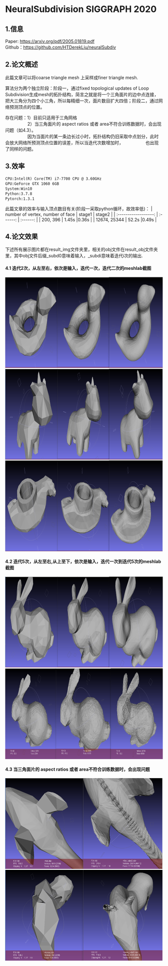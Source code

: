 # NeuralSubdivision SIGGRAPH 2020

## 1.信息
Paper: https://arxiv.org/pdf/2005.01819.pdf <br>
Github：https://github.com/HTDerekLiu/neuralSubdiv <br>

## 2.论文概述<br>
此篇文章可以将coarse triangle mesh 上采样成finer triangle mesh.

算法分为两个独立阶段：阶段一，通过fixed topological updates of Loop Subdivision生成mesh的拓扑结构，简言之就是将一个三角面片的边中点连接，把大三角分为四个小三角，所以每精细一次，面片数目扩大四倍；阶段二，通过网络预测顶点的位置。

存在问题：1）目前只适用于三角网格 <br>
&nbsp;&nbsp;&nbsp;&nbsp;&nbsp;&nbsp;&nbsp;&nbsp;&nbsp;&nbsp;&nbsp;&nbsp;&nbsp;&nbsp;&nbsp;&nbsp;&nbsp;&nbsp;2）当三角面片的 aspect ratios 或者 area不符合训练数据时，会出现问题（如4.3）。<br>
&nbsp;&nbsp;&nbsp;&nbsp;&nbsp;&nbsp;&nbsp;&nbsp;&nbsp;&nbsp;&nbsp;&nbsp;&nbsp;&nbsp;&nbsp;&nbsp;&nbsp;&nbsp;因为当面片的某一条边长过小时，拓扑结构仍旧采取中点划分，此时会放大网络所预测顶点位置的误差，所以当迭代次数增加时，&nbsp;&nbsp;&nbsp;&nbsp;&nbsp;&nbsp;&nbsp;&nbsp;&nbsp;&nbsp;&nbsp;&nbsp;&nbsp;&nbsp;&nbsp;&nbsp;&nbsp;&nbsp;也出现了同样的问题。

## 3.效率<br>
```
CPU:Intel(R) Core(TM) i7-7700 CPU @ 3.60GHz
GPU:GeForce GTX 1060 6GB
System:Win10
Python:3.7.8
Pytorch:1.3.1
```
此篇文章的效率与输入顶点数目有关(阶段一采取python循环，故效率低)：
| number of vertex,  number of face | stage1 | stage2 |
| :------------------: | :------: | :------: |
| 200, 396 | 1.45s |0.36s |
| 12674, 25344 | 52.2s |0.49s |


## 4.论文效果<br>
下述所有展示图片都在result_img文件夹里，相关的obj文件在result_obj文件夹里，其中obj文件后缀_subd0意味着输入，_subdi意味着迭代i次的输出.

#### 4.1 迭代2次，从左至右，依次是输入，迭代一次，迭代二次的meshlab截图
<div  align="center"> 
    <img src=./result_img/bob.png  height = "290"/>
    <img src=./result_img/spot.png  height = "290"/>
    <img src=./result_img/rocker_arm.png  height = "290"/>
</div>

#### 4.2 迭代5次，从左至右,从上至下，依次是输入，迭代一次到迭代5次的meshlab截图
<div  align="center"> 
    <img src=./result_img/bunny.png  height = "290"/>
    <img src=./result_img/bunny_1.png  height = "290"/>
</div>

#### 4.3 当三角面片的 aspect ratios 或者 area不符合训练数据时，会出现问题
<div  align="center"> 
    <img src=./result_img/fish.png  height = "290"/>
    <img src=./result_img/horse.png  height = "290"/>
</div>
